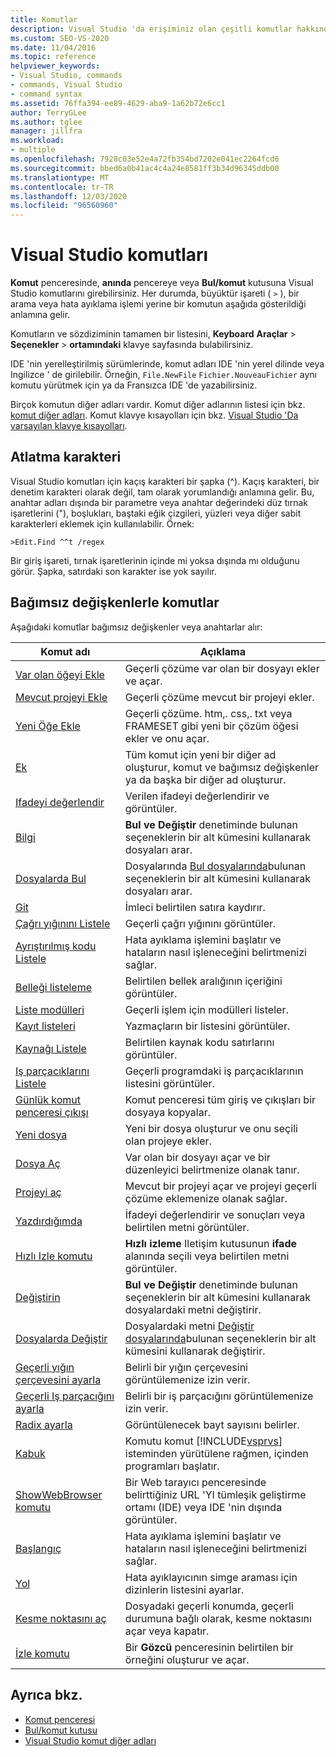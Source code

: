 ```yaml
---
title: Komutlar
description: Visual Studio 'da erişiminiz olan çeşitli komutlar hakkında bilgi edinin.
ms.custom: SEO-VS-2020
ms.date: 11/04/2016
ms.topic: reference
helpviewer_keywords:
- Visual Studio, commands
- commands, Visual Studio
- command syntax
ms.assetid: 76ffa394-ee89-4629-aba9-1a62b72e6cc1
author: TerryGLee
ms.author: tglee
manager: jillfra
ms.workload:
- multiple
ms.openlocfilehash: 7928c03e52e4a72fb354bd7202e041ec2264fcd6
ms.sourcegitcommit: bbed6a0b41ac4c4a24e8581ff3b34d96345ddb00
ms.translationtype: MT
ms.contentlocale: tr-TR
ms.lasthandoff: 12/03/2020
ms.locfileid: "96560960"
---
```

# <a name="visual-studio-commands"></a>Visual Studio komutları

**Komut** penceresinde, **anında** pencereye veya **Bul/komut** kutusuna Visual Studio komutlarını girebilirsiniz. Her durumda, büyüktür işareti ( `>` ), bir arama veya hata ayıklama işlemi yerine bir komutun aşağıda gösterildiği anlamına gelir.

Komutların ve sözdiziminin tamamen bir listesini, **Keyboard** **Araçlar**  >  **Seçenekler**  >  **ortamındaki** klavye sayfasında bulabilirsiniz.

IDE 'nin yerelleştirilmiş sürümlerinde, komut adları IDE 'nin yerel dilinde veya Ingilizce ' de girilebilir. Örneğin, `File.NewFile` `Fichier.NouveauFichier` aynı komutu yürütmek için ya da Fransızca IDE 'de yazabilirsiniz.

Birçok komutun diğer adları vardır. Komut diğer adlarının listesi için bkz. [komut diğer adları](../../ide/reference/visual-studio-command-aliases.md). Komut klavye kısayolları için bkz. [Visual Studio 'Da varsayılan klavye kısayolları](../default-keyboard-shortcuts-in-visual-studio.md).

## <a name="escape-character"></a>Atlatma karakteri

Visual Studio komutları için kaçış karakteri bir şapka (^). Kaçış karakteri, bir denetim karakteri olarak değil, tam olarak yorumlandığı anlamına gelir. Bu, anahtar adları dışında bir parametre veya anahtar değerindeki düz tırnak işaretlerini ("), boşlukları, baştaki eğik çizgileri, yüzleri veya diğer sabit karakterleri eklemek için kullanılabilir. Örnek:

```
>Edit.Find ^^t /regex
```

Bir giriş işareti, tırnak işaretlerinin içinde mi yoksa dışında mı olduğunu görür. Şapka, satırdaki son karakter ise yok sayılır.

## <a name="commands-with-arguments"></a>Bağımsız değişkenlerle komutlar

Aşağıdaki komutlar bağımsız değişkenler veya anahtarlar alır:

| Komut adı | Açıklama |
| - | - |
| [Var olan öğeyi Ekle](../../ide/reference/add-existing-item-command.md) | Geçerli çözüme var olan bir dosyayı ekler ve açar. |
| [Mevcut projeyi Ekle](../../ide/reference/add-existing-project-command.md) | Geçerli çözüme mevcut bir projeyi ekler. |
| [Yeni Öğe Ekle](../../ide/reference/add-new-item-command.md) | Geçerli çözüme. htm,. css,. txt veya FRAMESET gibi yeni bir çözüm öğesi ekler ve onu açar. |
| [Ek](../../ide/reference/alias-command.md) | Tüm komut için yeni bir diğer ad oluşturur, komut ve bağımsız değişkenler ya da başka bir diğer ad oluşturur. |
| [Ifadeyi değerlendir](../../ide/reference/evaluate-statement-command.md) | Verilen ifadeyi değerlendirir ve görüntüler. |
| [Bilgi](../../ide/reference/find-command.md) | **Bul ve Değiştir** denetiminde bulunan seçeneklerin bir alt kümesini kullanarak dosyaları arar. |
| [Dosyalarda Bul](../../ide/reference/find-in-files-command.md) | Dosyalarında [Bul dosyalarında](../../ide/find-in-files.md)bulunan seçeneklerin bir alt kümesini kullanarak dosyaları arar. |
| [Git](../../ide/reference/go-to-command.md) | İmleci belirtilen satıra kaydırır. |
| [Çağrı yığınını Listele](../../ide/reference/list-call-stack-command.md) | Geçerli çağrı yığınını görüntüler. |
| [Ayrıştırılmış kodu Listele](../../ide/reference/list-disassembly-command.md) | Hata ayıklama işlemini başlatır ve hataların nasıl işleneceğini belirtmenizi sağlar. |
| [Belleği listeleme](../../ide/reference/list-memory-command.md) | Belirtilen bellek aralığının içeriğini görüntüler. |
| [Liste modülleri](../../ide/reference/list-modules-command.md) | Geçerli işlem için modülleri listeler. |
| [Kayıt listeleri](../../ide/reference/list-registers-command.md) | Yazmaçların bir listesini görüntüler. |
| [Kaynağı Listele](../../ide/reference/list-source-command.md) | Belirtilen kaynak kodu satırlarını görüntüler. |
| [Iş parçacıklarını Listele](../../ide/reference/list-threads-command.md) | Geçerli programdaki iş parçacıklarının listesini görüntüler. |
| [Günlük komut penceresi çıkışı](../../ide/reference/log-command-window-output-command.md) | Komut penceresi tüm giriş ve çıkışları bir dosyaya kopyalar. |
| [Yeni dosya](../../ide/reference/new-file-command.md) | Yeni bir dosya oluşturur ve onu seçili olan projeye ekler. |
| [Dosya Aç](../../ide/reference/open-file-command.md) | Var olan bir dosyayı açar ve bir düzenleyici belirtmenize olanak tanır. |
| [Projeyi aç](../../ide/reference/open-project-command.md) | Mevcut bir projeyi açar ve projeyi geçerli çözüme eklemenize olanak sağlar. |
| [Yazdırdığımda](../../ide/reference/print-command.md) | İfadeyi değerlendirir ve sonuçları veya belirtilen metni görüntüler. |
| [Hızlı Izle komutu](../../ide/reference/quick-watch-command.md) | **Hızlı izleme** Iletişim kutusunun **ifade** alanında seçili veya belirtilen metni görüntüler. |
| [Değiştirin](../../ide/reference/replace-command.md) | **Bul ve Değiştir** denetiminde bulunan seçeneklerin bir alt kümesini kullanarak dosyalardaki metni değiştirir. |
| [Dosyalarda Değiştir](../../ide/reference/replace-in-files-command.md) | Dosyalardaki metni [Değiştir dosyalarında](../../ide/replace-in-files.md)bulunan seçeneklerin bir alt kümesini kullanarak değiştirir. |
| [Geçerli yığın çerçevesini ayarla](../../ide/reference/set-current-stack-frame-command.md) | Belirli bir yığın çerçevesini görüntülemenize izin verir. |
| [Geçerli Iş parçacığını ayarla](../../ide/reference/set-current-thread-command.md) | Belirli bir iş parçacığını görüntülemenize izin verir. |
| [Radix ayarla](../../ide/reference/set-radix-command.md) | Görüntülenecek bayt sayısını belirler. |
| [Kabuk](../../ide/reference/shell-command.md) | Komutu komut [!INCLUDE[vsprvs](../../code-quality/includes/vsprvs_md.md)] isteminden yürütülene rağmen, içinden programları başlatır. |
| [ShowWebBrowser komutu](../../ide/reference/showwebbrowser-command.md) | Bir Web tarayıcı penceresinde belirttiğiniz URL 'YI tümleşik geliştirme ortamı (IDE) veya IDE 'nin dışında görüntüler. |
| [Başlangıç](../../ide/reference/start-command.md) | Hata ayıklama işlemini başlatır ve hataların nasıl işleneceğini belirtmenizi sağlar. |
| [Yol](../../ide/reference/symbol-path-command.md) | Hata ayıklayıcının simge araması için dizinlerin listesini ayarlar. |
| [Kesme noktasını aç](../../ide/reference/toggle-breakpoint-command.md) | Dosyadaki geçerli konumda, geçerli durumuna bağlı olarak, kesme noktasını açar veya kapatır. |
| [İzle komutu](../../ide/reference/watch-command.md) | Bir **Gözcü** penceresinin belirtilen bir örneğini oluşturur ve açar. |

## <a name="see-also"></a>Ayrıca bkz.

- [Komut penceresi](../../ide/reference/command-window.md)
- [Bul/komut kutusu](../../ide/find-command-box.md)
- [Visual Studio komut diğer adları](../../ide/reference/visual-studio-command-aliases.md)

